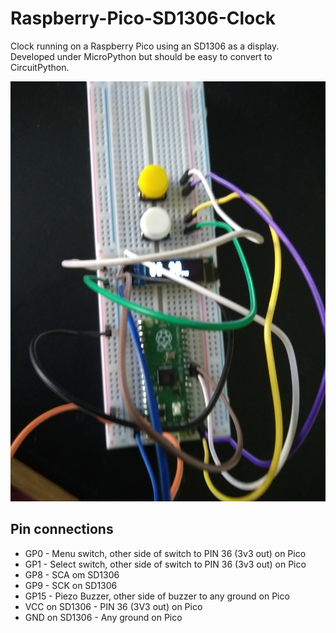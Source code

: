 # Raspberry-Pico-SD1306-Clock
 Clock running on a Raspberry Pico using an SD1306 as a display. Developed under MicroPython but should be easy to convert to CircuitPython.

![breadboard](breadboard.jpg)

 ## Pin connections
 - GP0 - Menu switch, other side of switch to PIN 36 (3v3 out) on Pico
 - GP1 - Select switch, other side of switch to PIN 36 (3v3 out) on Pico
 - GP8 - SCA om SD1306
 - GP9 - SCK on SD1306
 - GP15 - Piezo Buzzer, other side of buzzer to any ground on Pico
 - VCC on SD1306 - PIN 36 (3V3 out) on Pico
 - GND on SD1306 - Any ground on Pico
